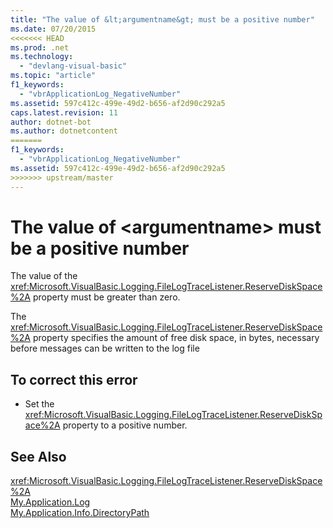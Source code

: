 ```yaml
---
title: "The value of &lt;argumentname&gt; must be a positive number"
ms.date: 07/20/2015
<<<<<<< HEAD
ms.prod: .net
ms.technology: 
  - "devlang-visual-basic"
ms.topic: "article"
f1_keywords: 
  - "vbrApplicationLog_NegativeNumber"
ms.assetid: 597c412c-499e-49d2-b656-af2d90c292a5
caps.latest.revision: 11
author: dotnet-bot
ms.author: dotnetcontent
=======
f1_keywords: 
  - "vbrApplicationLog_NegativeNumber"
ms.assetid: 597c412c-499e-49d2-b656-af2d90c292a5
>>>>>>> upstream/master
---
```

# The value of &lt;argumentname&gt; must be a positive number
The value of the <xref:Microsoft.VisualBasic.Logging.FileLogTraceListener.ReserveDiskSpace%2A> property must be greater than zero.  
  
 The <xref:Microsoft.VisualBasic.Logging.FileLogTraceListener.ReserveDiskSpace%2A> property specifies the amount of free disk space, in bytes, necessary before messages can be written to the log file  
  
## To correct this error  
  
-   Set the <xref:Microsoft.VisualBasic.Logging.FileLogTraceListener.ReserveDiskSpace%2A> property to a positive number.  
  
## See Also  
 <xref:Microsoft.VisualBasic.Logging.FileLogTraceListener.ReserveDiskSpace%2A>  
 [My.Application.Log](xref:Microsoft.VisualBasic.ApplicationServices.ApplicationBase.Log)  
 [My.Application.Info.DirectoryPath](xref:Microsoft.VisualBasic.ApplicationServices.ApplicationBase.Log)
